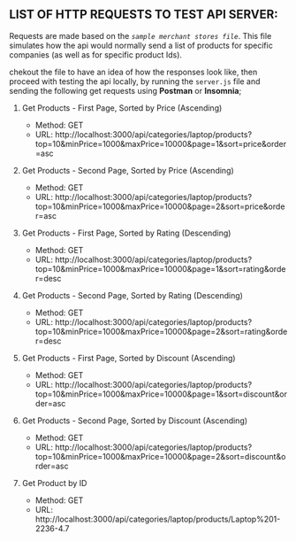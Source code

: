 ## LIST OF HTTP REQUESTS TO TEST API SERVER:

Requests are made based on the *`sample merchant stores file`*. This file simulates how the api would normally send a list of products for specific companies (as well as for specific product Ids). 

chekout the file to have an idea of how the responses look like, then proceed with testing the api locally, by running the ``server.js`` file and sending the following get requests using **Postman** or **Insomnia**;

1. Get Products - First Page, Sorted by Price (Ascending)

    - Method: GET
    - URL: http://localhost:3000/api/categories/laptop/products?top=10&minPrice=1000&maxPrice=10000&page=1&sort=price&order=asc

2. Get Products - Second Page, Sorted by Price (Ascending)

    - Method: GET
    - URL: http://localhost:3000/api/categories/laptop/products?top=10&minPrice=1000&maxPrice=10000&page=2&sort=price&order=asc

3. Get Products - First Page, Sorted by Rating (Descending)

    - Method: GET
    - URL: http://localhost:3000/api/categories/laptop/products?top=10&minPrice=1000&maxPrice=10000&page=1&sort=rating&order=desc

4. Get Products - Second Page, Sorted by Rating (Descending)

    - Method: GET
    - URL: http://localhost:3000/api/categories/laptop/products?top=10&minPrice=1000&maxPrice=10000&page=2&sort=rating&order=desc

5. Get Products - First Page, Sorted by Discount (Ascending)

    - Method: GET
    - URL: http://localhost:3000/api/categories/laptop/products?top=10&minPrice=1000&maxPrice=10000&page=1&sort=discount&order=asc

6. Get Products - Second Page, Sorted by Discount (Ascending)

    - Method: GET
    - URL: http://localhost:3000/api/categories/laptop/products?top=10&minPrice=1000&maxPrice=10000&page=2&sort=discount&order=asc

7. Get Product by ID

    - Method: GET
    - URL: http://localhost:3000/api/categories/laptop/products/Laptop%201-2236-4.7